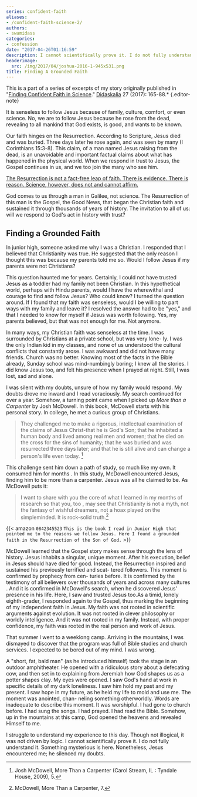 ```yaml
---
series: confident-faith
aliases:
- /confident-faith-science-2/
authors:
- swamidass
categories:
- confession
date: "2017-04-26T01:16:59"
description: I cannot scientifically prove it. I do not fully understand it. Something mysterious is here. Nonetheless, Jesus encountered me; he silenced my doubts.
headerimage:
  src: /img/2017/04/joshua-2016-1-945x531.png
title: Finding A Grounded Faith
---
```


This is a part of a series of excerpts of my story originally published in "[Finding Confident Faith in Science](/pdf/swamidass-confident-faith.pdf)." [Didaskalia](http://www.providenceseminary.ca/seminary/publications/didaskalia/) 27 (2017): 165-88.*
{.editor-note}

It is senseless to follow Jesus because of family, culture, comfort, or even science. No, we are to follow Jesus because he rose from the dead, revealing to all mankind that God exists, is good, and wants to be known.

Our faith hinges on the Resurrection. According to Scripture, Jesus died and was buried. Three days later he rose again, and was seen by many (I Corinthians 15:3-8). This claim, of a man named Jesus raising from the dead, is an unavoidable and important factual claims about what has happened in the physical world. When we respond in trust to Jesus, the Gospel continues in us, and we too join the many who see him.

[The Resurrection is not a fact-free leap of faith. There is evidence. There is reason. Science, however, does not and cannot affirm.](http://www.veritas.org/evidence-easter-scientists-list/)

God comes to us through a man in Galilee, not science. The Resurrection of this man is the Gospel, the Good News, that began the Christian faith and sustained it through thousands of years of history. The invitation to all of us: will we respond to God's act in history with trust?

## Finding a Grounded Faith


In junior high, someone asked me why I was a Christian. I responded that I believed that Christianity was true. He suggested that the only reason I thought this was because my parents told me so. Would I follow Jesus if my parents were not Christians?

This question haunted me for years. Certainly, I could not have trusted Jesus as a toddler had my family not been Christian. In this hypothetical world, perhaps with Hindu parents, would I have the wherewithal and courage to find and follow Jesus? Who could know? I turned the question around. If I found that my faith was senseless, would I be willing to part ways with my family and leave it? I resolved the answer had to be "yes," and that I needed to know for myself if Jesus was worth following. Yes, my parents believed, but that was not enough for me. Not anymore.

In many ways, my Christian faith was senseless at the time. I was surrounded by Christians at a private school, but was very lone- ly. I was the only Indian kid in my classes, and none of us understood the cultural conflicts that constantly arose. I was awkward and did not have many friends. Church was no better. Knowing most of the facts in the Bible already, Sunday school was mind-numbingly boring; I knew all the stories. I did know Jesus too, and felt his presence when I prayed at night. Still, I was lost, sad and alone.

I was silent with my doubts, unsure of how my family would respond. My doubts drove me inward and I read voraciously. My search continued for over a year. Somehow, a turning point came when I picked up *More than a Carpenter* by Josh McDowell. In this book, McDowell starts with his personal story. In college, he met a curious group of Christians.


> They challenged me to make a rigorous, intellectual examination of the claims of Jesus Christ-that he is God's Son; that he inhabited a human body and lived among real men and women; that he died on the cross for the sins of humanity; that he was buried and was resurrected three days later; and that he is still alive and can change a person's life even today. [^1]

This challenge sent him down a path of study, so much like my own. It consumed him for months . In this study, McDowell encountered Jesus, finding him to be more than a carpenter. Jesus was all he claimed to be. As McDowell puts it:


> I want to share with you the core of what I learned in my months of research so that you, too , may see that Christianity is not a myth, not the fantasy of wishful dreamers, not a hoax played on the simpleminded. It is rock-solid truth.[^2]

{{< amazon `0842345523` `This is the book I read in Junior High that pointed me to the reasons we follow Jesus. Here I found a grounded faith in the Resurrection of the Son of God.` >}}



McDowell learned that the Gospel story makes sense through the lens of history. Jesus inhabits a singular, unique moment. After his execution, belief in Jesus should have died for good. Instead, the Resurrection inspired and sustained his previously terrified and scat- tered followers. This moment is confirmed by prophecy from cen- turies before. It is confirmed by the testimony of all believers over thousands of years and across many cultures . And it is confirmed in McDowell's search, when he discovered Jesus' presence in his life. Here, I saw and trusted Jesus too.As a timid, lonely eighth-grader, I responded again to the Gospel, thus marking the beginning of my independent faith in Jesus. My faith was not rooted in scientific arguments against evolution. It was not rooted in clever philosophy or worldly intelligence. And it was not rooted in my family. Instead, with proper confidence, my faith was rooted in the real person and work of Jesus.


That summer I went to a weeklong camp. Arriving in the mountains, I was dismayed to discover that the program was full of Bible studies and church services. I expected to be bored out of my mind. I was wrong.

A "short, fat, bald man" (as he introduced himself) took the stage in an outdoor amphitheater. He opened with a ridiculous story about a defecating cow, and then set in to explaining from Jeremiah how God shapes us as a potter shapes clay. My eyes were opened. I saw God's hand at work in specific details of my dark loneliness. I saw him hold my past and my present. I saw hope in my future, as he held my life to mold and use me. The moment was anointed, chan- neling something otherworldly. Words are inadequate to describe this moment. It was worshipful. I had gone to church before. I had sung the songs. I had prayed. I had read the Bible. Somehow, up in the mountains at this camp, God opened the heavens and revealed Himself to me.

I struggle to understand my experience to this day. Though not illogical, it was not driven by logic. I cannot scientifically prove it. I do not fully understand it. Something mysterious is here. Nonetheless, Jesus encountered me; he silenced my doubts.


[^1]: Josh McDowell, More Than a Carpenter (Carol Stream, IL : Tyndale House, 2009), 5.

[^2]: McDowell, More Than a Carpenter, 7.
